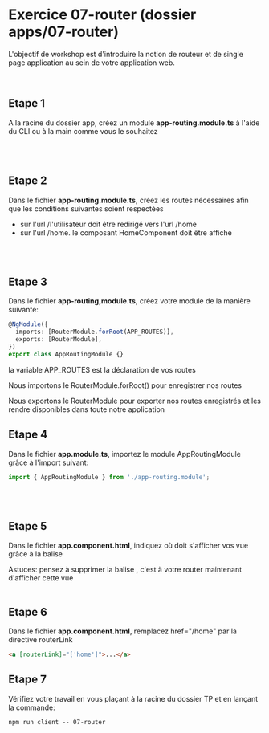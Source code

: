 # Exercice 07-router (dossier apps/07-router)

L'objectif de workshop est d'introduire la notion de routeur et de single page application au sein de votre application web.

<br>

## Etape 1

A la racine du dossier app, créez un module **app-routing.module.ts** à l'aide du CLI ou à la main comme vous le souhaitez

<br><br>

## Etape 2

Dans le fichier **app-routing.module.ts**, créez les routes nécessaires afin que les conditions suivantes soient respectées

- sur l'url /l'utilisateur doit être redirigé vers l'url /home
- sur l'url /home. le composant HomeComponent doit être affiché

<br><br>

## Etape 3

Dans le fichier **app-routing,module.ts**, créez votre module de la manière suivante:

```typescript
@NgModule({
  imports: [RouterModule.forRoot(APP_ROUTES)],
  exports: [RouterModule],
})
export class AppRoutingModule {}
```

la variable APP_ROUTES est la déclaration de vos routes

Nous importons le RouterModule.forRoot() pour enregistrer nos routes

Nous exportons le RouterModule pour exporter nos routes enregistrés et les rendre disponibles dans toute notre application

## Etape 4

Dans le fichier **app.module.ts**, importez le module AppRoutingModule grâce à l'import suivant:

```javascript
import { AppRoutingModule } from './app-routing.module';
```

<br><br>

## Etape 5

Dans le fichier **app.component.html**, indiquez où doit s'afficher vos vue grâce à la balise <router-outlet>

Astuces: pensez à supprimer la balise <sfeir-home>, c'est à votre router maintenant d'afficher cette vue
<br><br>

## Etape 6

Dans le fichier **app.component.html**, remplacez href="/home" par la directive routerLink

```html
<a [routerLink]="['home']">...</a>
```

## Etape 7

Vérifiez votre travail en vous plaçant à la racine du dossier TP et en lançant la commande:

```shell
npm run client -- 07-router
```

